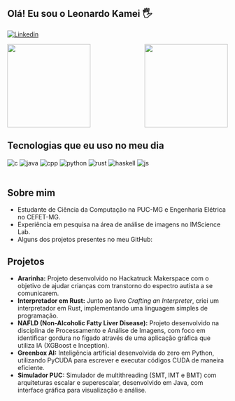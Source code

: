 ## Olá! Eu sou o Leonardo Kamei 🖐️

[![Linkedin](https://img.shields.io/badge/LinkedIn-0077B5?style=for-the-badge&logo=linkedin&logoColor=white)](https://www.linkedin.com/in/leokamei/)

<div align="center" style="display: flex; justify-content: space-between;">

  <a href="https://github.com/kameczera">
    <img height="190em" src="https://github-readme-stats.vercel.app/api?username=kameczera&show_icons=true&theme=dracula&count_private=true"/>
  </a>
  <a href="https://github.com/kameczera">
    <img height="190em" src="https://github-readme-stats.vercel.app/api/top-langs/?username=kameczera&layout=compact&langs_count=12&theme=omni"/>
  </a>
 
</div>

## Tecnologias que eu uso no meu dia

<div style="display: inline_block">
  <img align="center" alt="c" src="https://img.shields.io/badge/C-00599C?style=for-the-badge&logo=c&logoColor=white" />
  <img align="center" alt="java" src="https://img.shields.io/badge/Java-ED8B00?style=for-the-badge&logo=java&logoColor=white" />
  <img align="center" alt="cpp" src="https://img.shields.io/badge/C%2B%2B-00599C?style=for-the-badge&logo=c%2B%2B&logoColor=white" />
  <img align="center" alt="python" src="https://img.shields.io/badge/Python-14354C?style=for-the-badge&logo=python&logoColor=white" />
  <img align="center" alt="rust" src="https://img.shields.io/badge/Rust-000000?style=for-the-badge&logo=rust&logoColor=white" />
  <img align="center" alt="haskell" src="https://img.shields.io/badge/Haskell-5e5086?style=for-the-badge&logo=haskell&logoColor=white" />
  <img align="center" alt="js" src="https://img.shields.io/badge/JavaScript-ffcd00?style=for-the-badge&logo=javascript&logoColor=white" />
</div><br/>

## Sobre mim

- Estudante de Ciência da Computação na PUC-MG e Engenharia Elétrica no CEFET-MG.
- Experiência em pesquisa na área de análise de imagens no IMScience Lab.
- Alguns dos projetos presentes no meu GitHub:

## Projetos

- **Ararinha:** Projeto desenvolvido no Hackatruck Makerspace com o objetivo de ajudar crianças com transtorno do espectro autista a se comunicarem.
- **Interpretador em Rust:** Junto ao livro *Crafting an Interpreter*, criei um interpretador em Rust, implementando uma linguagem simples de programação.
- **NAFLD (Non-Alcoholic Fatty Liver Disease):** Projeto desenvolvido na disciplina de Processamento e Análise de Imagens, com foco em identificar gordura no fígado através de uma aplicação gráfica que utiliza IA (XGBoost e Inception).
- **Greenbox AI:** Inteligência artificial desenvolvida do zero em Python, utilizando PyCUDA para escrever e executar códigos CUDA de maneira eficiente.
- **Simulador PUC:** Simulador de multithreading (SMT, IMT e BMT) com arquiteturas escalar e superescalar, desenvolvido em Java, com interface gráfica para visualização e análise.
